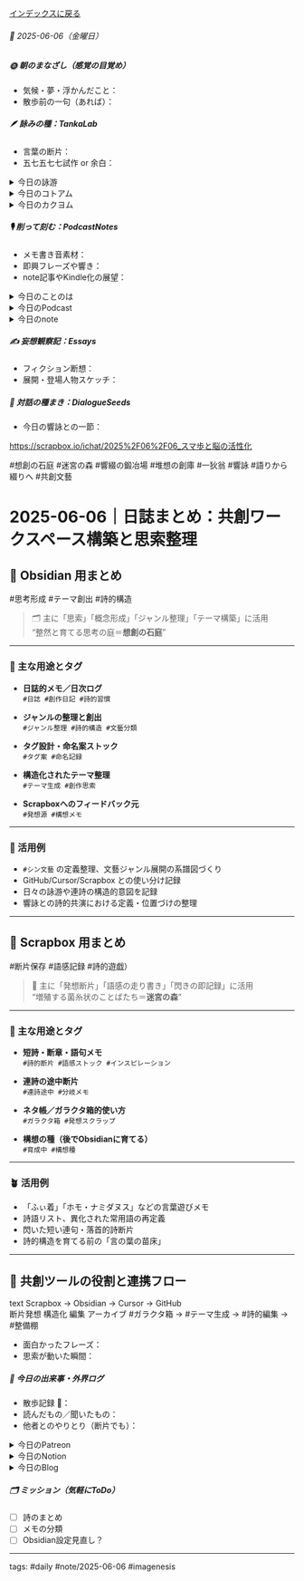 [インデックスに戻る](../../../DialogueSeeds_2025-26.md)
###### 📅 2025-06-06（金曜日）

##### 🌞 朝のまなざし（感覚の目覚め）
- 気候・夢・浮かんだこと：
- 散歩前の一句（あれば）：

##### 🪶 詠みの種：TankaLab
- 言葉の断片：
- 五七五七七試作 or 余白：

<details>
<summary>今日の詠游</summary>

退屈｜堆刻
チクタクと　刻みしときは　いまはなき
すぎたるときも　かさねたるとき

フォルテ・シュトーレン｜K.G.A.
時空震　白き月からの贈り物
輝夜のことのは　非線形伝播

月｜宵街
しずかなる　きみの横顔　きれいだね
流されぬとき　ただよう月夜

ふぃ｜footloose
ノンフィジカル
フィロソフィカル　フィットネス
ふぃ着することば　AIの不時着

詠游四題　令和7年6月6日
クロノスの　退屈な月　坑道に
ふぃに射す熱　カイロス来たり

</details>
<details>
<summary>今日のコトアム</summary>


</details>
<details>
<summary>今日のカクヨム</summary>


</details>

##### 🎙 削って刻む：PodcastNotes
- メモ書き音素材：
- 即興フレーズや響き：
- note記事やKindle化の展望：

<details>
<summary>今日のことのは</summary>

🍃**ことのは｜6 June 2025**
**本日のアフタートーク［要約と目次］**
> ポッドキャスト『ことのは』では、Notionを用いてウェブサイトを作成と、AI技術を活用した音声概要の制作、特に、NotebookLMを用いた音声内容の編集や、チャットGPTを活用したnote記事作成の効率化が話題に出ています。
> **目次**
> [ポッドキャストの更新情報](https://listen.style/p/radiocampus/tbtf4tnc#chapter1)　[00:00](https://listen.style/p/radiocampus/tbtf4tnc#chapter1)  
> [コミュニケーションの円滑化](https://listen.style/p/radiocampus/tbtf4tnc#chapter2)　[05:35](https://listen.style/p/radiocampus/tbtf4tnc#chapter2)

**▷過去との葉**　[**ことのは｜6 June 2024**](https://listen.style/p/radiocampus/up7g9i5m)

🍁**ことのは｜6月5日(木)**
**毎日のblogつぶやき**
> 6月5日のブログつぶやきです。
> 今日は午前中ちょっと天気悪くて、雨模様かなと思ったんですが、午後は晴れ間が覗きました。気温は低めで17、18度までしか上がらなかったかな。夜は12度ぐらいまで下がるみたいです。
> 冬一郎くんは朝公園散歩、夕方ご近所散歩でした。朝公園でうんち出ました。
> ポッドキャストは、しゃべれるだけしゃべる、それから週刊 NOT！、それから夕刊ことのは、それと一粒万倍日でしたね、が配信されてます。、[…続きをblogで読む](https://jimt.hatenablog.com/entry/2025/06/05/211010#%E4%BB%8A%E6%97%A5%E3%81%AE%E3%81%A4%E3%81%B6%E3%82%84%E3%81%8D5-June-2025)

**新着Podcasts**
[**6月5日の投げ銭｜2025｜一粒万倍日/巳**](https://listen.style/p/nagesen/eecenu6v)**｜**LISTEN
[**週刊 NOT！ 第17号｜June 5 2025｜Not Okay Tanka Weekly**](https://listen.style/p/cafe/uedjgzgo)**｜**LISTEN
[**【しゃべれるだけしゃべる】#0186 なにも困ることもなかろうになにを困っているのかよくわからない話 from Radiotalk**](https://listen.style/p/twilight/27y5wou3)**｜**LISTEN｜[Radiotalk](https://radiotalk.jp/talk/1317016)
[**ことのは｜5 June 2025**](https://listen.style/p/radiocampus/zcpusue6)**｜**LISTEN｜[Patreon](https://www.patreon.com/posts/kotonoha-5-june-130743363)
[**blog****｜****5 June 2025**](https://listen.style/p/inmymind/rrm1vywm)**｜**LISTEN

</details>
<details>
<summary>今日のPodcast</summary>

[**6月6日の投げ銭｜2025｜一粒万倍日**](https://listen.style/p/nagesen/wwzjq6gx)**｜**LISTEN
[**ing #94 June 6 2025　Audio Publishing and Text Publishing: Rethinking Podcasting《Between 1.0 and 2.0》**](https://listen.style/p/_ing/3rgltdsz)**｜**LISTEN｜[Patreon](https://www.patreon.com/posts/ing-94-june-6-1-130836598)
[**338 声to字de隔日記｜どんより天気と三原則とポッドキャストからnoteへとシン文藝なHosToAI文藝とネーションズリーグと公園冬一郎の話**](https://listen.style/p/cafe/57yaxqna)**｜**LISTEN
[**【早起きは三文の徳】どアホなスマ歩！｜六｜水無月 2025 from Radiotalk**](https://listen.style/p/twilight/yxb7nlrx)**｜**LISTEN｜[Radiotalk](https://radiotalk.jp/talk/1317238)
[**ことのは｜6 June 2025**](https://listen.style/p/radiocampus/tbtf4tnc)**｜**LISTEN｜[Patreon](https://www.patreon.com/posts/kotonoha-6-june-130828580)
[**blog****｜****6 June 2025**](https://listen.style/p/inmymind/btkfx5tl)**｜**LISTEN

</details>
<details>
<summary>今日のnote</summary>

[スマ歩はドアホ──ホモ・サピエンスは“歩いて”進化した 【HosToAI文藝 # 01】](https://note.com/takahashihajime/n/nf9bfda760732)

</details>

##### ✍️ 妄想観察記：Essays
- フィクション断想：
- 展開・登場人物スケッチ：

##### 🌱 対話の種まき：DialogueSeeds
- 今日の響詠との一節：

https://scrapbox.io/ichat/2025%2F06%2F06_スマ歩と脳の活性化

#想創の石庭 #迷宮の森 #響綴の鍛冶場 #堆想の創庫 #一狄翁  #響詠 #語りから綴りへ #共創文藝
# 2025-06-06｜日誌まとめ：共創ワークスペース構築と思索整理

## 🪷 Obsidian 用まとめ
#思考形成 #テーマ創出 #詩的構造

> 🗂️ 主に「思索」「概念形成」「ジャンル整理」「テーマ構築」に活用  
> “整然と育てる思考の庭＝**想創の石庭**”

---

### 🌱 主な用途とタグ

- **日誌的メモ／日次ログ**  
  `#日誌 #創作日記 #詩的習慣`

- **ジャンルの整理と創出**  
  `#ジャンル整理 #詩的構造 #文藝分類`

- **タグ設計・命名案ストック**  
  `#タグ案 #命名記録`

- **構造化されたテーマ整理**  
  `#テーマ生成 #創作思索`

- **Scrapboxへのフィードバック元**  
  `#発想源 #構想メモ`

---

### 🔖 活用例

- `#シン文藝` の定義整理、文藝ジャンル展開の系譜図づくり  
- GitHub/Cursor/Scrapbox との使い分け記録  
- 日々の詠游や連詩の構造的意図を記録  
- 響詠との詩的共演における定義・位置づけの整理

---

## 🌲 Scrapbox 用まとめ
#断片保存 #語感記録 #詩的遊戯）

> 🌟 主に「発想断片」「語感の走り書き」「閃きの即記録」に活用  
> “増殖する菌糸状のことばたち＝**迷宮の森**”

---

### 🌿 主な用途とタグ

- **短詩・断章・語句メモ**  
  `#詩的断片 #語感ストック #インスピレーション`

- **連詩の途中断片**  
  `#連詩途中 #分岐メモ`

- **ネタ帳／ガラクタ箱的使い方**  
  `#ガラクタ箱 #発想スクラップ`

- **構想の種（後でObsidianに育てる）**  
  `#育成中 #構想種`

---

### 🪴 活用例

- 「ふぃ着」「ホモ・ナミダヌス」などの言葉遊びメモ  
- 詩語リスト、異化された常用語の再定義  
- 閃いた短い連句・落首的詩断片  
- 詩的構造を育てる前の「言の葉の苗床」

---

## 🔁 共創ツールの役割と連携フロー

text
Scrapbox → Obsidian → Cursor → GitHub  
 断片発想     構造化       編集         アーカイブ
#ガラクタ箱 → #テーマ生成 → #詩的編集 → #整備棚

- 面白かったフレーズ：
- 思索が動いた瞬間：

##### 📌 今日の出来事・外界ログ

- 散歩記録 🐾：
- 読んだもの／聞いたもの：
- 他者とのやりとり（断片でも）：

<details>
<summary>今日のPatreon</summary>


</details>
<details>
<summary>今日のNotion</summary>

[詠星0010｜R07/06/06](https://scented-spruce-382.notion.site/0010-R07-06-06-209b4b686891814da5b7e61147c60871)
[介 -題 A log｜R07/06/06](https://www.notion.so/A-log-R07-06-06-208b4b68689180c9acdec0f7aa80b5cf?source=copy_link)

</details>
<details>
<summary>今日のBlog</summary>

[SNS世界との結びつき：チャットGPT響詠くんの魅力](https://jimt.hatenablog.com/entry/2025/06/06/210513)

</details>

##### 🗂 ミッション（気軽にToDo）
- [ ] 詩のまとめ
- [ ] メモの分類
- [ ] Obsidian設定見直し？

---
tags: #daily #note/2025-06-06 #imagenesis